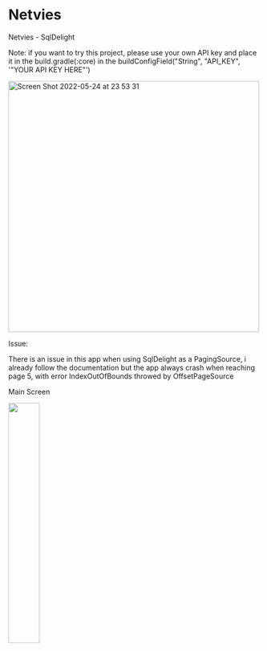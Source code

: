 # Netvies

Netvies - SqlDelight

Note:
if you want to try this project, please use your own API key and place it in the build.gradle(:core)
in the buildConfigField("String", "API_KEY", '"YOUR API KEY HERE"')

<img width="500" alt="Screen Shot 2022-05-24 at 23 53 31" src="https://user-images.githubusercontent.com/69592810/170092188-456fb630-5e3d-4db7-ab2e-0514a96d1cb5.png">

Issue:

There is an issue in this app when using SqlDelight as a PagingSource, i already follow the documentation
but the app always crash when reaching page 5, with error IndexOutOfBounds throwed by OffsetPageSource

Main Screen

<img src="https://user-images.githubusercontent.com/69592810/170092676-9e91a0cb-a13a-4c22-a39d-df23fe3a5df2.png" width="35%" height="35%">
